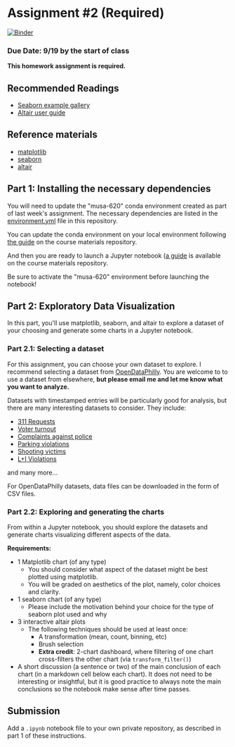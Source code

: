 # Assignment #2 (Required)

[![Binder](https://mybinder.org/badge_logo.svg)](https://mybinder.org/v2/gh/MUSA-620-Fall-2019/assignment-2/master)

### Due Date: 9/19 by the start of class

**This homework assignment is required.**

## Recommended Readings

- [Seaborn example gallery](https://seaborn.pydata.org/examples/index.html)
- [Altair user guide](https://altair-viz.github.io/)

## Reference materials

- [matplotlib](https://matplotlib.org/)
- [seaborn](https://seaborn.pydata.org/)
- [altair](https://altair-viz.github.io/)

## Part 1: Installing the necessary dependencies

You will need to update the "musa-620" conda environment created as part of
last week's assignment. The necessary dependencies are listed in the
[environment.yml](environment.yml) file in this repository.

You can update the conda environment on your local environment following
[the guide](https://github.com/MUSA-620-Fall-2019/course-materials/blob/master/general-guides/updating-your-environment.md) on the course materials repository.

And then you are ready to launch a Jupyter notebook ([a guide](https://github.com/MUSA-620-Fall-2019/course-materials/blob/master/general-guides/launching-jupyter-notebook.md) is available on the
course materials repository.

Be sure to activate the "musa-620" environment before launching the notebook!

## Part 2: Exploratory Data Visualization

In this part, you'll use matplotlib, seaborn, and altair to explore a
dataset of your choosing and generate some charts in a Jupyter notebook.

### Part 2.1: Selecting a dataset

For this assignment, you can choose your own dataset to explore. I recommend selecting a dataset from [OpenDataPhilly](https://www.opendataphilly.org/). You are welcome to to use a dataset from elsewhere, **but please email me and let me know what you want to analyze.**

Datasets with timestamped entries will be particularly good for analysis, but there are many
interesting datasets to consider. They include:

- [311 Requests](https://www.opendataphilly.org/dataset/311-service-and-information-requests)
- [Voter turnout](https://www.opendataphilly.org/dataset/voter-turnout)
- [Complaints against police](https://www.opendataphilly.org/dataset/police-complaints)
- [Parking violations](https://www.opendataphilly.org/dataset/parking-violations)
- [Shooting victims](https://www.opendataphilly.org/dataset/shooting-victims)
- [L+I Violations](https://www.opendataphilly.org/dataset/licenses-and-inspections-violations)

and many more...

For OpenDataPhilly datasets, data files can be downloaded in the form of CSV files.

### Part 2.2: Exploring and generating the charts

From within a Jupyter notebook, you should explore the
datasets and generate charts visualizing different aspects of the data.

**Requirements:**

- 1 Matplotlib chart (of any type)
  - You should consider what aspect of the dataset might be best plotted using matplotlib.
  - You will be graded on aesthetics of the plot, namely, color choices and clarity.
- 1 seaborn chart (of any type)
  - Please include the motivation behind your choice for the type of seaborn plot used and why
- 3 interactive altair plots
  - The following techniques should be used at least once:
    - A transformation (mean, count, binning, etc)
    - Brush selection
    - **Extra credit**: 2-chart dashboard, where filtering of one chart cross-filters the other chart (via `transform_filter()`)
- A short discussion (a sentence or two) of the main conclusion of each chart (in a markdown cell below each chart). It does not need to be interesting or insightful, but it is good practice to always note the main conclusions so the notebook make sense after time passes.

## Submission

Add a `.ipynb` notebook file to your own private repository, as described in part 1 of these instructions.
